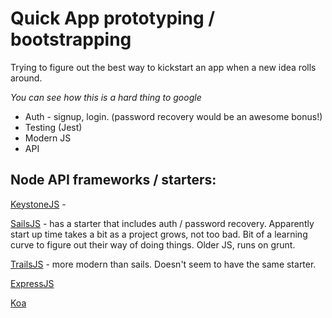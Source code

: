# Quick App prototyping / bootstrapping

Trying to figure out the best way to kickstart an app when a new idea rolls around.

_You can see how this is a hard thing to google_

* Auth - signup, login. (password recovery would be an awesome bonus!)
* Testing (Jest)
* Modern JS
* API

## Node API frameworks / starters:

[KeystoneJS](http://keystonejs.com/) -

[SailsJS](https://sailsjs.com/) - has a starter that includes auth / password recovery. Apparently start up time takes a bit as a project grows, not too bad. Bit of a learning curve to figure out their way of doing things. Older JS, runs on grunt.

[TrailsJS](https://trailsjs.io/) - more modern than sails. Doesn't seem to have the same starter.

[ExpressJS](https://expressjs.com/)

[Koa](http://koajs.com/)
